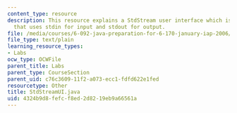 ```yaml
---
content_type: resource
description: This resource explains a StdStream user interface which is a userinterface
  that uses stdin for input and stdout for output.
file: /media/courses/6-092-java-preparation-for-6-170-january-iap-2006/4324b9d8fefcf8ed2d8219eb9a66561a_StdStreamUI.java
file_type: text/plain
learning_resource_types:
- Labs
ocw_type: OCWFile
parent_title: Labs
parent_type: CourseSection
parent_uid: c76c3609-11f2-a073-ecc1-fdfd622e1fed
resourcetype: Other
title: StdStreamUI.java
uid: 4324b9d8-fefc-f8ed-2d82-19eb9a66561a
---
```

